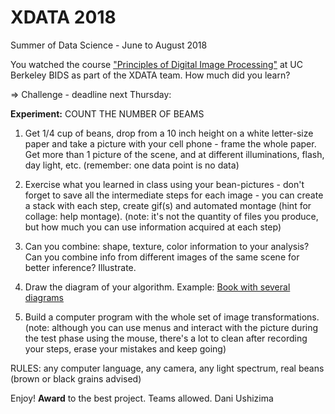 # XDATA 2018

Summer of Data Science - June to August 2018

You watched the course ["Principles of Digital Image Processing"](https://github.com/dani-lbnl/2017_ucberkeley_course/) at UC Berkeley BIDS as part of the XDATA team. How much did you learn? 

=> Challenge - deadline next Thursday:

**Experiment:**
COUNT THE NUMBER OF BEAMS

1) Get 1/4 cup of beans, drop from a 10 inch height on a white letter-size paper and take a picture with your cell phone - frame the whole paper. Get more than 1 picture of the scene, and at different illuminations, flash, day light, etc. (remember: one data point is no data)

2) Exercise what you learned in class using your bean-pictures - don't forget to save all the intermediate steps for each image - you can create a stack with each step, create gif(s) and automated montage (hint for collage: help montage).
(note: it's not the quantity of files you produce, but how much you can use information acquired at each step)

3) Can you combine: shape, texture, color information to your analysis?  Can you combine info from different images of the same scene for better inference? Illustrate.

4) Draw the diagram of your algorithm. Example: [Book with several diagrams](https://www.practicereproducibleresearch.org/case-studies/dushizima.html)


5) Build a computer program with the whole set of image transformations. (note: although you can use menus and interact with the picture during the test phase using the mouse, there's a lot to clean after recording your steps, erase your mistakes and keep going)

RULES: any computer language, any camera, any light spectrum, real beans (brown or black grains advised)

Enjoy! **Award** to the best project. Teams allowed.
Dani Ushizima
